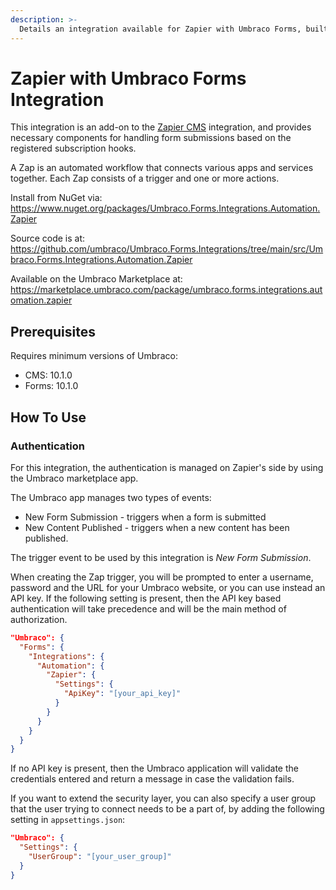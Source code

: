 ```yaml
---
description: >-
  Details an integration available for Zapier with Umbraco Forms, built and maintained by Umbraco HQ.
---
```


# Zapier with Umbraco Forms Integration

This integration is an add-on to the [Zapier CMS](zapier.md) integration, and provides necessary components for handling form submissions based on the registered subscription hooks.

A Zap is an automated workflow that connects various apps and services together. Each Zap consists of a trigger and one or more actions.

Install from NuGet via:
https://www.nuget.org/packages/Umbraco.Forms.Integrations.Automation.Zapier

Source code is at:
https://github.com/umbraco/Umbraco.Forms.Integrations/tree/main/src/Umbraco.Forms.Integrations.Automation.Zapier

Available on the Umbraco Marketplace at:
https://marketplace.umbraco.com/package/umbraco.forms.integrations.automation.zapier

## Prerequisites

Requires minimum versions of Umbraco:

- CMS: 10.1.0
- Forms: 10.1.0

## How To Use

### Authentication

For this integration, the authentication is managed on Zapier's side by using the Umbraco marketplace app.

The Umbraco app manages two types of events:
* New Form Submission - triggers when a form is submitted
* New Content Published - triggers when a new content has been published.

The trigger event to be used by this integration is _New Form Submission_.

When creating the Zap trigger, you will be prompted to enter a username, password and the URL for your Umbraco website, or you can use instead an API key.
If the following setting is present, then the API key based authentication will take precedence and will be the main method of authorization.

```json
"Umbraco": {
  "Forms": {
    "Integrations": {
      "Automation": {
        "Zapier": {
          "Settings": {
            "ApiKey": "[your_api_key]"
          }
        }
      }
    }
  }
}
```

If no API key is present, then the Umbraco application will validate the credentials entered and return a message in case the validation fails.

If you want to extend the security layer, you can also specify a user group that the user trying to connect needs to be a part of, by adding the following
setting in `appsettings.json`:

```json
"Umbraco": {
  "Settings": {
    "UserGroup": "[your_user_group]"
  }
}
```